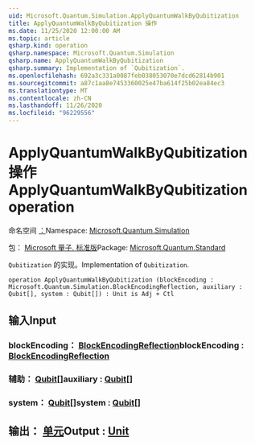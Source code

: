```yaml
---
uid: Microsoft.Quantum.Simulation.ApplyQuantumWalkByQubitization
title: ApplyQuantumWalkByQubitization 操作
ms.date: 11/25/2020 12:00:00 AM
ms.topic: article
qsharp.kind: operation
qsharp.namespace: Microsoft.Quantum.Simulation
qsharp.name: ApplyQuantumWalkByQubitization
qsharp.summary: Implementation of `Qubitization`.
ms.openlocfilehash: 692a3c331a0087feb038053070e7dcd62814b901
ms.sourcegitcommit: a87c1aa8e7453360025e47ba614f25b02ea84ec3
ms.translationtype: MT
ms.contentlocale: zh-CN
ms.lasthandoff: 11/26/2020
ms.locfileid: "96229556"
---
```

# <a name="applyquantumwalkbyqubitization-operation"></a><span data-ttu-id="20ef1-102">ApplyQuantumWalkByQubitization 操作</span><span class="sxs-lookup"><span data-stu-id="20ef1-102">ApplyQuantumWalkByQubitization operation</span></span>

<span data-ttu-id="20ef1-103">命名空间 [：](xref:Microsoft.Quantum.Simulation)</span><span class="sxs-lookup"><span data-stu-id="20ef1-103">Namespace: [Microsoft.Quantum.Simulation](xref:Microsoft.Quantum.Simulation)</span></span>

<span data-ttu-id="20ef1-104">包： [Microsoft 量子. 标准版](https://nuget.org/packages/Microsoft.Quantum.Standard)</span><span class="sxs-lookup"><span data-stu-id="20ef1-104">Package: [Microsoft.Quantum.Standard](https://nuget.org/packages/Microsoft.Quantum.Standard)</span></span>


<span data-ttu-id="20ef1-105">`Qubitization` 的实现。</span><span class="sxs-lookup"><span data-stu-id="20ef1-105">Implementation of `Qubitization`.</span></span>

```qsharp
operation ApplyQuantumWalkByQubitization (blockEncoding : Microsoft.Quantum.Simulation.BlockEncodingReflection, auxiliary : Qubit[], system : Qubit[]) : Unit is Adj + Ctl
```


## <a name="input"></a><span data-ttu-id="20ef1-106">输入</span><span class="sxs-lookup"><span data-stu-id="20ef1-106">Input</span></span>

### <a name="blockencoding--blockencodingreflection"></a><span data-ttu-id="20ef1-107">blockEncoding： [BlockEncodingReflection](xref:Microsoft.Quantum.Simulation.BlockEncodingReflection)</span><span class="sxs-lookup"><span data-stu-id="20ef1-107">blockEncoding : [BlockEncodingReflection](xref:Microsoft.Quantum.Simulation.BlockEncodingReflection)</span></span>




### <a name="auxiliary--qubit"></a><span data-ttu-id="20ef1-108">辅助： [Qubit](xref:microsoft.quantum.lang-ref.qubit)[]</span><span class="sxs-lookup"><span data-stu-id="20ef1-108">auxiliary : [Qubit](xref:microsoft.quantum.lang-ref.qubit)[]</span></span>




### <a name="system--qubit"></a><span data-ttu-id="20ef1-109">system： [Qubit](xref:microsoft.quantum.lang-ref.qubit)[]</span><span class="sxs-lookup"><span data-stu-id="20ef1-109">system : [Qubit](xref:microsoft.quantum.lang-ref.qubit)[]</span></span>





## <a name="output--unit"></a><span data-ttu-id="20ef1-110">输出： [单元](xref:microsoft.quantum.lang-ref.unit)</span><span class="sxs-lookup"><span data-stu-id="20ef1-110">Output : [Unit](xref:microsoft.quantum.lang-ref.unit)</span></span>

